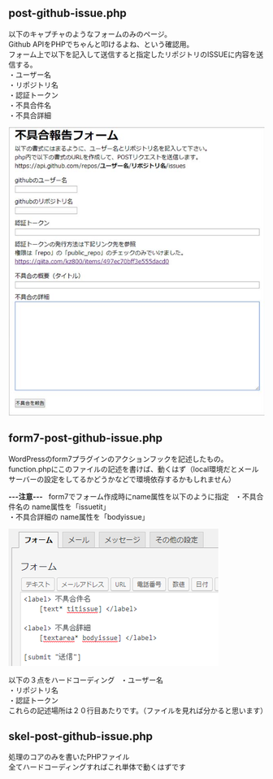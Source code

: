 ## post-github-issue.php  
以下のキャプチャのようなフォームのみのページ。  
Github APIをPHPでちゃんと叩けるよね、という確認用。  
フォーム上で以下を記入して送信すると指定したリポジトリのISSUEに内容を送信する。  
・ユーザー名  
・リポジトリ名  
・認証トークン  
・不具合件名  
・不具合詳細  
  
![キャプチャ](/images/form.jpg)  


## form7-post-github-issue.php 
WordPressのform7プラグインのアクションフックを記述したもの。  
function.phpにこのファイルの記述を書けば、動くはず（local環境だとメールサーバーの設定をしてるかどうかなどで環境依存するかもしれません）

**---注意---** 
  
form7でフォーム作成時にname属性を以下のように指定  
・不具合件名の name属性を「issuetit」  
・不具合詳細の name属性を「bodyissue」  
  
![キャプチャ](/images/wp-form.png)  
  
以下の３点をハードコーディング  
・ユーザー名  
・リポジトリ名  
・認証トークン  
これらの記述場所は２０行目あたりです。（ファイルを見れば分かると思います）

## skel-post-github-issue.php
処理のコアのみを書いたPHPファイル  
全てハードコーディングすればこれ単体で動くはずです
